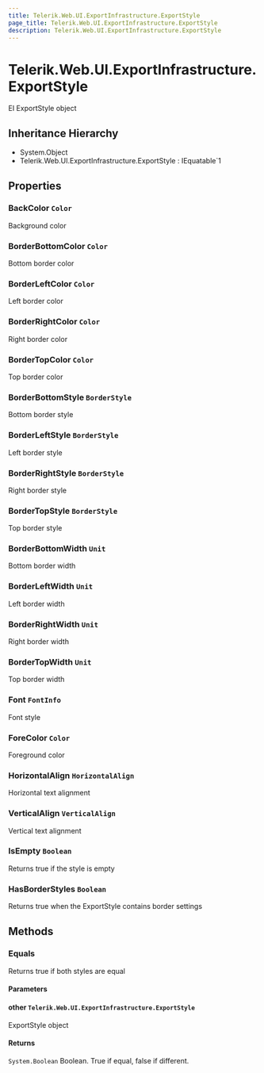 ```yaml
---
title: Telerik.Web.UI.ExportInfrastructure.ExportStyle
page_title: Telerik.Web.UI.ExportInfrastructure.ExportStyle
description: Telerik.Web.UI.ExportInfrastructure.ExportStyle
---
```


# Telerik.Web.UI.ExportInfrastructure.ExportStyle

EI ExportStyle object

## Inheritance Hierarchy

* System.Object
* Telerik.Web.UI.ExportInfrastructure.ExportStyle : IEquatable`1

## Properties

###  BackColor `Color`

Background color

###  BorderBottomColor `Color`

Bottom border color

###  BorderLeftColor `Color`

Left border color

###  BorderRightColor `Color`

Right border color

###  BorderTopColor `Color`

Top border color

###  BorderBottomStyle `BorderStyle`

Bottom border style

###  BorderLeftStyle `BorderStyle`

Left border style

###  BorderRightStyle `BorderStyle`

Right border style

###  BorderTopStyle `BorderStyle`

Top border style

###  BorderBottomWidth `Unit`

Bottom border width

###  BorderLeftWidth `Unit`

Left border width

###  BorderRightWidth `Unit`

Right border width

###  BorderTopWidth `Unit`

Top border width

###  Font `FontInfo`

Font style

###  ForeColor `Color`

Foreground color

###  HorizontalAlign `HorizontalAlign`

Horizontal text alignment

###  VerticalAlign `VerticalAlign`

Vertical text alignment

###  IsEmpty `Boolean`

Returns true if the style is empty

###  HasBorderStyles `Boolean`

Returns true when the ExportStyle contains border settings

## Methods

###  Equals

Returns true if both styles are equal

#### Parameters

#### other `Telerik.Web.UI.ExportInfrastructure.ExportStyle`

ExportStyle object

#### Returns

`System.Boolean` Boolean. True if equal, false if different.

